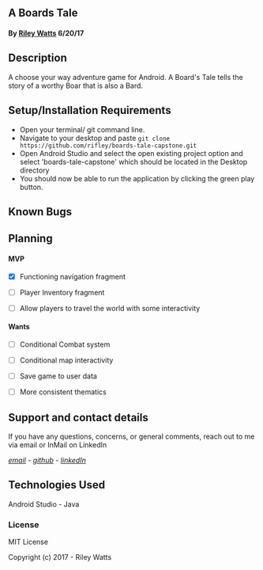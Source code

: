 ## A Boards Tale

#### By [Riley Watts](https://www.linkedin.com/in/rileywhat) 6/20/17

## Description

A choose your way adventure game for Android. A Board's Tale tells the story of a worthy Boar that is also a Bard.

## Setup/Installation Requirements

* Open your terminal/ git command line.
* Navigate to your desktop and paste `git clone https://github.com/rifley/boards-tale-capstone.git`
* Open Android Studio and select the open existing project option and select 'boards-tale-capstone' which should be located in the Desktop directory
* You should now be able to run the application by clicking the green play button.

## Known Bugs

## Planning
#### MVP

- [x] Functioning navigation fragment
- [ ] Player Inventory fragment
- [ ] Allow players to travel the world with some interactivity


#### Wants
- [ ] Conditional Combat system
- [ ] Conditional map interactivity
- [ ] Save game to user data
- [ ] More consistent thematics



## Support and contact details
If you have any questions, concerns, or general comments, reach out to me via email or InMail on LinkedIn

_[email](mailto:watts.up.riley@gmail.com) - [github](https://www.github.com/rifley) -
[linkedIn](https://www.linkedin.com/in/rileywhat)_

## Technologies Used

Android Studio - Java

### License

MIT License

Copyright (c) 2017 - Riley Watts
